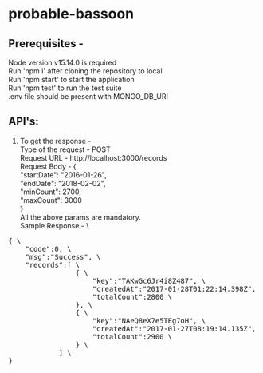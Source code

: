 # probable-bassoon

## Prerequisites - 
Node version v15.14.0 is required \
Run 'npm i' after cloning the repository to local \
Run 'npm start' to start the application \
Run 'npm test' to run the test suite \
.env file should be present with MONGO_DB_URI

## API's: 

1. To get the response - \
Type of the request - POST \
Request URL - http://localhost:3000/records \
Request Body - {\
        "startDate": "2016-01-26", \
        "endDate": "2018-02-02", \
        "minCount": 2700, \
        "maxCount": 3000 \
}\
All the above params are mandatory. \
Sample Response - \
<pre>
{ \ 
    "code":0, \
    "msg":"Success", \
    "records":[ \
                { \
                    "key":"TAKwGc6Jr4i8Z487", \
                    "createdAt":"2017-01-28T01:22:14.398Z", \
                    "totalCount":2800 \
                }, \
                { \
                    "key":"NAeQ8eX7e5TEg7oH", \
                    "createdAt":"2017-01-27T08:19:14.135Z", \
                    "totalCount":2900 \
                } \
            ] \
}
</pre>